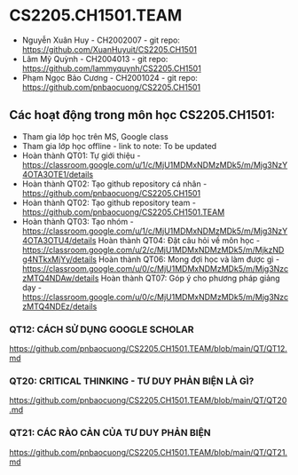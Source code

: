 # CS2205.CH1501.TEAM
- Nguyễn Xuân Huy - CH2002007 - git repo: https://github.com/XuanHuyuit/CS2205.CH1501
- Lâm Mỹ Quỳnh - CH2004013 - git repo: https://github.com/lammyquynh/CS2205.CH1501
- Phạm Ngọc Bảo Cương - CH2001024 - git repo: https://github.com/pnbaocuong/CS2205.CH1501

## Các hoạt động trong môn học CS2205.CH1501:

- Tham gia lớp học trên MS, Google class
- Tham gia lớp học offline - link to note: To be updated 
- Hoàn thành QT01: Tự giới thiệu - https://classroom.google.com/u/1/c/MjU1MDMxNDMzMDk5/m/Mjg3NzY4OTA3OTE1/details
- Hoàn thành QT02: Tạo github repository cá nhân - https://github.com/pnbaocuong/CS2205.CH1501
- Hoàn thành QT02: Tạo github repository team - https://github.com/pnbaocuong/CS2205.CH1501.TEAM
- Hoàn thành QT03: Tạo nhóm - https://classroom.google.com/u/1/c/MjU1MDMxNDMzMDk5/m/Mjg3NzY4OTA3OTU4/details
Hoàn thành QT04: Đặt câu hỏi về môn học - https://classroom.google.com/u/2/c/MjU1MDMxNDMzMDk5/m/MjkzNDg4NTkxMjYy/details
Hoàn thành QT06: Mong đợi học và làm được gì - https://classroom.google.com/u/0/c/MjU1MDMxNDMzMDk5/m/Mjg3NzczMTQ4NDAw/details
Hoàn thành QT07: Góp ý cho phương pháp giảng dạy - https://classroom.google.com/u/0/c/MjU1MDMxNDMzMDk5/m/Mjg3NzczMTQ4NDEz/details

### QT12: CÁCH SỬ DỤNG GOOGLE SCHOLAR
https://github.com/pnbaocuong/CS2205.CH1501.TEAM/blob/main/QT/QT12.md

### QT20: CRITICAL THINKING - TƯ DUY PHẢN BIỆN LÀ GÌ?
https://github.com/pnbaocuong/CS2205.CH1501.TEAM/blob/main/QT/QT20.md

### QT21: CÁC RÀO CẢN CỦA TƯ DUY PHẢN BIỆN
https://github.com/pnbaocuong/CS2205.CH1501.TEAM/blob/main/QT/QT21.md